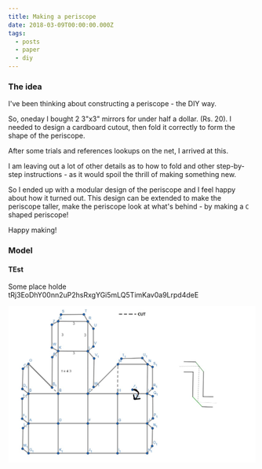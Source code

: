 ```yaml
---
title: Making a periscope
date: 2018-03-09T00:00:00.000Z
tags:
  - posts
  - paper
  - diy
---
```


### The idea

I've been thinking about constructing a periscope - the DIY way.

So, oneday I bought 2 3"x3" mirrors for under half a dollar. (Rs. 20). I needed
to design a cardboard cutout, then fold it correctly to form the shape of the
periscope.

After some trials and references lookups on the net, I arrived at this.

I am leaving out a lot of other details as to how to fold and other step-by-step
instructions - as it would spoil the thrill of making something new.

So I ended up with a modular design of the periscope and I feel happy about how
it turned out. This design can be extended to make the periscope taller, make
the periscope look at what's behind - by making a `C` shaped periscope!

Happy making!

### Model

#### TEst

Some place holde tRj3EoDhY00nn2uP2hsRxgYGi5mLQ5TimKav0a9Lrpd4deE

![The Model](./images/periscope.jpg)
